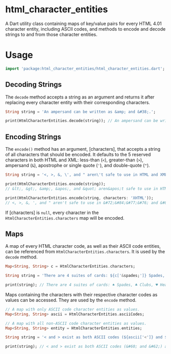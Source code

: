 # html_character_entities

A Dart utility class containing maps of key/value pairs for every
HTML 4.01 character entity, including ASCII codes, and methods to
encode and decode strings to and from those character entities.

# Usage

```dart
import 'package:html_character_entities/html_character_entities.dart';
```

## Decoding Strings

The `decode` method accepts a string as an argument and returns it after
replacing every character entity with their corresponding characters.

```dart
String string = 'An ampersand can be written as &amp; and &#38;.';

print(HtmlCharacterEntities.decode(string)); // An ampersand can be written as & and &.
```

## Encoding Strings

The `encode()` method has an argument, [characters], that accepts a string
of all characters that should be encoded. It defaults to the 5 reserved
characters in both HTML and XML: less-than (`<`), greater-than (`>`),
ampersand (`&`), apostrophe or single quote (`'`), and double-quote (`"`).

```dart
String string = '<, >, &, \', and " aren\'t safe to use in HTML and XML.';

print(HtmlCharacterEntities.encode(string));
// &lt;, &gt;, &amp;, &apos;, and &quot; aren&apos;t safe to use in HTML and XML.

print(HtmlCharacterEntities.encode(string, characters: 'XHTML'));
// <, >, &, ', and " aren't safe to use in &#72;&#84;&#77;&#76; and &#88;&#77;&#76;.
```

If [characters] is `null`, every character in the `HtmlCharacterEntities.characters` map will be encoded.

## Maps

A map of every HTML character code, as well as their ASCII code entities,
can be referenced from `HtmlCharacterEntities.characters`. It is used by
the `decode` method.

```dart
Map<String, String> c = HtmlCharacterEntities.characters;

String string = 'There are 4 suites of cards: ${c['&spades;']} Spades, ${c['&clubs;']} Clubs, ${c['&hearts;']} Hearts, ${c['&diams;']} Diamonds';

print(string); // There are 4 suites of cards: ♠ Spades, ♣ Clubs, ♥ Hearts, ♦ Diamonds
```

Maps containing the characters with their respective character codes
as values can be accessed. They are used by the `encode` method.

```dart
// A map with only ASCII code character entities as values.
Map<String, String> ascii = HtmlCharacterEntities.asciiCodes;

// A map with all non-ASCII code character entities as values.
Map<String, String> entity = HtmlCharacterEntities.entities;

String string = '< and > exist as both ASCII codes (${ascii['<']} and ${ascii['>']}) and character entities (${entity['<']} and ${entity['>']}).';

print(string); // < and > exist as both ASCII codes (&#60; and &#62;) and character entities (&lt; and &gt;).
```
